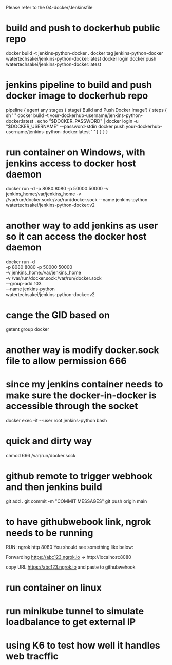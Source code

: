 Please refer to the 04-docker/Jenkinsfile

# build and push to dockerhub public repo
docker build -t jenkins-python-docker .
docker tag jenkins-python-docker watertechsakei/jenkins-python-docker:latest
docker login
docker push watertechsakei/jenkins-python-docker:latest

# jenkins pipeline to build and push docker image to dockerhub repo

pipeline {
    agent any
    stages {
        stage('Build and Push Docker Image') {
            steps {
                sh '''
                    docker build -t your-dockerhub-username/jenkins-python-docker:latest .
                    echo "$DOCKER_PASSWORD" | docker login -u "$DOCKER_USERNAME" --password-stdin
                    docker push your-dockerhub-username/jenkins-python-docker:latest
                '''
            }
        }
    }
}

# run container on Windows, with jenkins access to docker host daemon

docker run -d -p 8080:8080 -p 50000:50000 -v jenkins_home:/var/jenkins_home -v //var/run/docker.sock:/var/run/docker.sock --name jenkins-python watertechsakei/jenkins-python-docker:v2

# another way to add jenkins as user so it can access the docker host daemon

docker run -d \
  -p 8080:8080 -p 50000:50000 \
  -v jenkins_home:/var/jenkins_home \
  -v /var/run/docker.sock:/var/run/docker.sock \
  --group-add 103 \
  --name jenkins-python \
  watertechsakei/jenkins-python-docker:v2

# cange the GID based on 

getent group docker



# another way is modify docker.sock file to allow permission 666

# since my jenkins container needs to make sure the docker-in-docker is accessible through the socket 
docker exec -it --user root jenkins-python bash
# quick and dirty way
chmod 666 /var/run/docker.sock



# github remote to trigger webhook and then jenkins build
git add .
git commit -m "COMMIT MESSAGES"
git push origin main

# to have githubwebook link, ngrok needs to be running
RUN: ngrok http 8080
You should see something like below:

Forwarding  https://abc123.ngrok.io -> http://localhost:8080

copy URL https://abc123.ngrok.io and paste to githubwehook

# run container on linux

# run minikube tunnel to simulate loadbalance to get external IP

# using K6 to test how well it handles web tracffic


